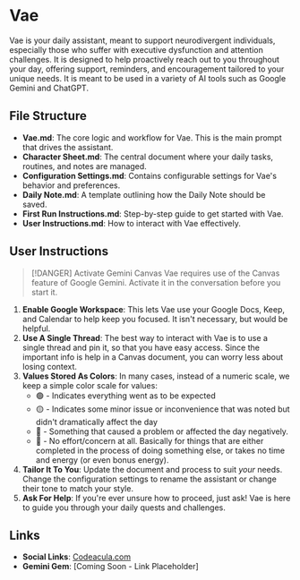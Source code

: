 # Vae

Vae is your daily assistant, meant to support neurodivergent individuals, especially those who suffer with executive dysfunction and attention challenges. It is designed to help proactively reach out to you throughout your day, offering support, reminders, and encouragement tailored to your unique needs. It is meant to be used in a variety of AI tools such as Google Gemini and ChatGPT.

## File Structure

- **Vae.md**: The core logic and workflow for Vae. This is the main prompt that drives the assistant.
- **Character Sheet.md**: The central document where your daily tasks, routines, and notes are managed.
- **Configuration Settings.md**: Contains configurable settings for Vae's behavior and preferences.
- **Daily Note.md**: A template outlining how the Daily Note should be saved.
- **First Run Instructions.md**: Step-by-step guide to get started with Vae.
- **User Instructions.md**: How to interact with Vae effectively.

## User Instructions


> [!DANGER] Activate Gemini Canvas
> Vae requires use of the Canvas feature of Google Gemini. Activate it in the conversation before you start it. 

1. **Enable Google Workspace**: This lets Vae use your Google Docs, Keep, and Calendar to help keep you focused. It isn't necessary, but would be helpful.
2. **Use A Single Thread**: The best way to interact with Vae is to use a single thread and pin it, so that you have easy access. Since the important info is help in a Canvas document, you can worry less about losing context.
3. **Values Stored As Colors**: In many cases, instead of a numeric scale, we keep a simple color scale for values:
    - 🟢 - Indicates everything went as to be expected
    - 🟡 - Indicates some minor issue or inconvenience that was noted but didn't dramatically affect the day
    - 🔴 - Something that caused a problem or affected the day negatively.
    - 🔵 - No effort/concern at all. Basically for things that are either completed in the process of doing something else, or takes no time and energy (or even bonus energy).
4. **Tailor It To You**: Update the document and process to suit *your* needs. Change the configuration settings to rename the assistant or change their tone to match your style.
5. **Ask For Help**: If you're ever unsure how to proceed, just ask! Vae is here to guide you through your daily quests and challenges.

## Links

- **Social Links**: [Codeacula.com](https://codeacula.com/)
- **Gemini Gem**: [Coming Soon - Link Placeholder]
